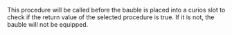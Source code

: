 This procedure will be called before the bauble is placed into a curios slot to check if the return value of the selected procedure is true. If it is not, the bauble will not be equipped.